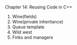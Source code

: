Chapter 14: Reusing Code in C++
1. Wine(fields)
2. Wine(private inheritance)
3. Queue template
4. Wild west
5. Finks and managers
